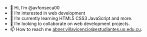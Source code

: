 - 👋 Hi, I’m @avfonseca00
- 👀 I’m interested in web development
- 🌱 I’m currently learning HTML5 CSS3 JavaScript and more.
- 💞️ I’m looking to collaborate on web development projects.
- 📫 How to reach me abner.villavicencio@estudiantes.uo.edu.cu.

<!---
avfonseca00/avfonseca00 is a ✨ special ✨ repository because its `README.md` (this file) appears on your GitHub profile.
You can click the Preview link to take a look at your changes.
--->
